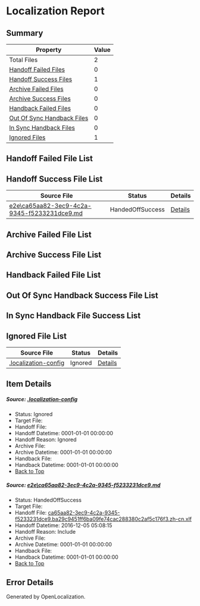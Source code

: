 # <a name='report-top'></a> Localization Report

## Summary
 Property | Value 
 -------- | ----- 
 Total Files | 2
[ Handoff Failed Files ](#handoff-failed-list)| 0
[ Handoff Success Files ](#handoff-success-list)| 1
[ Archive Failed Files ](#archive-failed-list)| 0
[ Archive Success Files ](#archive-success-list)| 0
[ Handback Failed Files ](#handback-failed-list)| 0
[ Out Of Sync Handback Files ](#outofsync-handback-success-list)| 0
[ In Sync Handback Files ](#insync-handback-success-list)| 0
[ Ignored Files ](#ignored-list)| 1

## <a name='handoff-failed-list'></a> Handoff Failed File List

## <a name='handoff-success-list'></a> Handoff Success File List
 Source File | Status | Details 
 ----------- | ------ | ------- 
 [e2e\ca65aa82-3ec9-4c2a-9345-f5233231dce9.md](https://github.com/OpenLocalizationTestOrg/ol-test0/blob/dd33a379bd3493f1f8ef231db0e7e5579c2e3305/e2e/ca65aa82-3ec9-4c2a-9345-f5233231dce9.md) | HandedOffSuccess | [Details](#d4a188f59a9a85f6e3d2ae3041882ff2a4bc16ea1)

## <a name='archive-failed-list'></a> Archive Failed File List

## <a name='archive-success-list'></a> Archive Success File List

## <a name='handback-failed-list'></a> Handback Failed File List

## <a name='outofsync-handback-success-list'></a> Out Of Sync Handback Success File List

## <a name='insync-handback-success-list'></a> In Sync Handback File Success List

## <a name='ignored-list'></a> Ignored File List
 Source File | Status | Details 
 ----------- | ------ | ------- 
 [.localization-config](https://github.com/OpenLocalizationTestOrg/ol-test0/blob/dd33a379bd3493f1f8ef231db0e7e5579c2e3305/.localization-config) | Ignored | [Details](#c268a05ecaa7ec85942ed632c29928ee5bd6da8d0)

## Item Details
##### <a name='c268a05ecaa7ec85942ed632c29928ee5bd6da8d0'></a> Source: [.localization-config](https://github.com/OpenLocalizationTestOrg/ol-test0/blob/dd33a379bd3493f1f8ef231db0e7e5579c2e3305/.localization-config)
* Status: Ignored
* Target File: 
* Handoff File: 
* Handoff Datetime: 0001-01-01 00:00:00
* Handoff Reason: Ignored
* Archive File: 
* Archive Datetime: 0001-01-01 00:00:00
* Handback File: 
* Handback Datetime: 0001-01-01 00:00:00
* [Back to Top](#report-top)

##### <a name='d4a188f59a9a85f6e3d2ae3041882ff2a4bc16ea1'></a> Source: [e2e\ca65aa82-3ec9-4c2a-9345-f5233231dce9.md](https://github.com/OpenLocalizationTestOrg/ol-test0/blob/dd33a379bd3493f1f8ef231db0e7e5579c2e3305/e2e/ca65aa82-3ec9-4c2a-9345-f5233231dce9.md)
* Status: HandedOffSuccess
* Target File: 
* Handoff File: [ca65aa82-3ec9-4c2a-9345-f5233231dce9.ba29c9451ff6ba09fe74cac288380c2af5c176f3.zh-cn.xlf](https://github.com/OpenLocalizationTestOrg/ol-test0-handoff/blob/2ca2071ae57b98dcd5cb888ac38bc0b36acfeaed/ol-handoff/OpenLocalizationTestOrg/ol-test0-zhcn/shujia/ht/ca65aa82-3ec9-4c2a-9345-f5233231dce9.ba29c9451ff6ba09fe74cac288380c2af5c176f3.zh-cn.xlf)
* Handoff Datetime: 2016-12-05 05:08:15
* Handoff Reason: Include
* Archive File: 
* Archive Datetime: 0001-01-01 00:00:00
* Handback File: 
* Handback Datetime: 0001-01-01 00:00:00
* [Back to Top](#report-top)


## Error Details

Generated by OpenLocalization.
